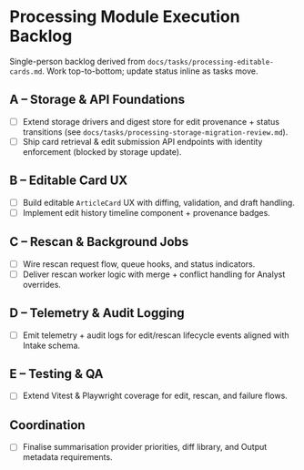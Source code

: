 # Processing Module Execution Backlog

Single-person backlog derived from `docs/tasks/processing-editable-cards.md`. Work top-to-bottom; update status inline as tasks move.

## A – Storage & API Foundations
- [ ] Extend storage drivers and digest store for edit provenance + status transitions (see `docs/tasks/processing-storage-migration-review.md`).
- [ ] Ship card retrieval & edit submission API endpoints with identity enforcement (blocked by storage update).

## B – Editable Card UX
- [ ] Build editable `ArticleCard` UX with diffing, validation, and draft handling.
- [ ] Implement edit history timeline component + provenance badges.

## C – Rescan & Background Jobs
- [ ] Wire rescan request flow, queue hooks, and status indicators.
- [ ] Deliver rescan worker logic with merge + conflict handling for Analyst overrides.

## D – Telemetry & Audit Logging
- [ ] Emit telemetry + audit logs for edit/rescan lifecycle events aligned with Intake schema.

## E – Testing & QA
- [ ] Extend Vitest & Playwright coverage for edit, rescan, and failure flows.

## Coordination
- [ ] Finalise summarisation provider priorities, diff library, and Output metadata requirements.
